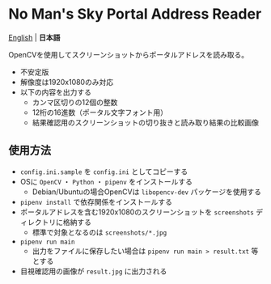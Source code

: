# No Man's Sky Portal Address Reader

[English](README.md) | **日本語**

OpenCVを使用してスクリーンショットからポータルアドレスを読み取る。

- 不安定版
- 解像度は1920x1080のみ対応
- 以下の内容を出力する
    - カンマ区切りの12個の整数
    - 12桁の16進数（ポータル文字フォント用）
    - 結果確認用のスクリーンショットの切り抜きと読み取り結果の比較画像

## 使用方法

- `config.ini.sample` を `config.ini` としてコピーする
- OSに `OpenCV` ・ `Python` ・ `pipenv` をインストールする
    - Debian/Ubuntuの場合OpenCVは `libopencv-dev` パッケージを使用する
- `pipenv install` で依存関係をインストールする
- ポータルアドレスを含む1920x1080のスクリーンショットを `screenshots` ディレクトリに格納する
    - 標準で対象となるのは `screenshots/*.jpg`
- `pipenv run main`
    - 出力をファイルに保存したい場合は `pipenv run main > result.txt` 等とする
- 目視確認用の画像が `result.jpg` に出力される
